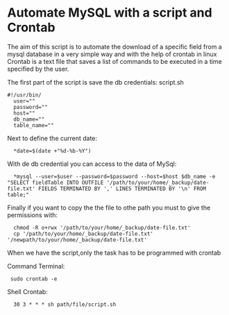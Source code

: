 # Automate MySQL with a script and Crontab

The aim of this script is to automate the download of a specific field from a mysql database in a very simple way and with the help of crontab in linux
Crontab is a text file that saves a list of commands to be executed in a time specified by the user.

The first part of the script is save the db credentials:
script.sh
```
#!/usr/bin/
  user=""
  password=""
  host=""
  db_name=""
  table_name=""
```
Next to define the current date:
```
  *date=$(date +"%d-%b-%Y")
```
With de db credential you can access to the data of MySql:
```
  *mysql --user=$user --password=$password --host=$host $db_name -e "SELECT fieldTable INTO OUTFILE '/path/to/your/home/_backup/date-file.txt' FIELDS TERMINATED BY ',' LINES TERMINATED BY '\n' FROM table;"
```
Finally if you want to copy the the file to othe path you must to give the permissions with:
```
  chmod -R o+rwx '/path/to/your/home/_backup/date-file.txt'
  cp '/path/to/your/home/_backup/date-file.txt' '/newpath/to/your/home/_backup/date-file.txt'
```
When we have the script,only the task has to be programmed with crontab

Command Terminal:
```
 sudo crontab -e
```
Shell Crontab:
```
  30 3 * * * sh path/file/script.sh
```
